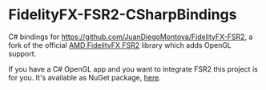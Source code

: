 # FidelityFX-FSR2-CSharpBindings

C# bindings for https://github.com/JuanDiegoMontoya/FidelityFX-FSR2,
a fork of the official [AMD FidelityFX FSR2](https://github.com/GPUOpen-Effects/FidelityFX-FSR2) library which adds OpenGL support.

If you have a C# OpenGL app and you want to integrate FSR2 this project is for you.
It's available as NuGet package, [here](https://www.nuget.org/packages/FFX_FSR2).
